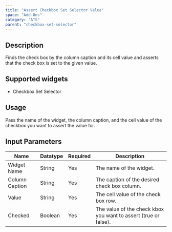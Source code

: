 ```yaml
---
title: "Assert Checkbox Set Selector Value"
space: "Add-Ons"
category: "ATS"
parent: "checkbox-set-selector"
---
```

## Description
Finds the check box by the column caption and its cell value and asserts that the check box is set to the given value.

## Supported widgets
+ Checkbox Set Selector


## Usage
Pass the name of the widget, the column caption, and the cell value of the checkbox you want to assert the value for.

## Input Parameters



Name | Datatype | Required | Description
---- | -------- | ------- |---------------
Widget Name | String | Yes | The name of the widget.
Column Caption | String | Yes | The caption of the desired check box column.
Value | String | Yes | The cell value of the check box row.
Checked | Boolean | Yes | The value of the check kbox you want to assert (true or false).
